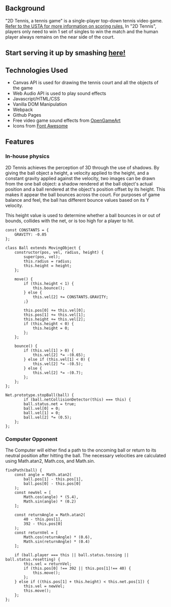 ## Background

"2D Tennis, a tennis game" is a single-player top-down tennis video game. [Refer to the USTA for more information on scoring rules.](https://www.usta.com/en/home/improve/tips-and-instruction/national/tennis-scoring-rules.html) In "2D Tennis", players only need to win 1 set of singles to win the match and the human player always remains on the near side of the court.

## Start serving it up by smashing [here!](https://ywbk.github.io/tennis_game/)

## Technologies Used

- Canvas API is used for drawing the tennis court and all the objects of the game
- Web Audio API is used to play sound effects
- Javascript/HTML/CSS
- Vanilla DOM Manipulation
- Webpack
- Github Pages
- Free video game sound effects from [OpenGameArt](https://opengameart.org/)
- Icons from [Font Awesome](https://fontawesome.com/)

## Features

### In-house physics

2D Tennis achieves the perception of 3D through the use of shadows. By giving the ball object a height, a velocity applied to the height, and a constant gravity applied against the velocity, two images can be drawn from the one ball object: a shadow rendered at the ball object's actual position and a ball rendered at the object's position offset by its height. This makes it appear the ball bounces across the court. For purposes of game balance and feel, the ball has different bounce values based on its Y velocity. 

This height value is used to determine whether a ball bounces in or out of bounds, collides with the net, or is too high for a player to hit. 

```
const CONSTANTS = {
    GRAVITY: -0.05
};

class Ball extends MovingObject {
    constructor(pos, vel, radius, height) {
        super(pos, vel);
        this.radius = radius;
        this.height = height;
    };

    move() {
        if (this.height < 1) {
            this.bounce();
        } else {
            this.vel[2] += CONSTANTS.GRAVITY;
        ;}

        this.pos[0] += this.vel[0];
        this.pos[1] += this.vel[1];
        this.height += this.vel[2];
        if (this.height < 0) {
            this.height = 0;
        };
    };

    bounce() {
        if (this.vel[1] > 0) {
            this.vel[2] *= -(0.65);
        } else if (this.vel[1] < 0) {
            this.vel[2] *= -(0.5);
        } else {
            this.vel[2] *= -(0.7);
        };
    };
};
```

```
Net.prototype.stopBall(ball) {
        if (ball.netCollisionDetector(this) === this) {
        ball.status.net = true;
        ball.vel[0] = 0;
        ball.vel[1] = 0;
        ball.vel[2] *= (0.5);
    };
};
```

### Computer Opponent

The Computer will either find a path to the oncoming ball or return to its neutral position after hitting the ball. The necessary velocities are calculated using Math.atan2, Math.cos, and Math.sin.

```
findPath(ball) {
    const angle = Math.atan2(
        ball.pos[1] - this.pos[1], 
        ball.pos[0] - this.pos[0]
    );
    const newVel = [
        Math.cos(angle) * (5.4), 
        Math.sin(angle) * (0.2)
    ];

    const returnAngle = Math.atan2(
        40 - this.pos[1],
        392 - this.pos[0]
    );
    const returnVel = [
        Math.cos(returnAngle) * (0.6), 
        Math.sin(returnAngle) * (0.4)
    ];

    if (ball.player === this || ball.status.tossing || ball.status.resetting) {
        this.vel = returnVel;
        if (this.pos[0] !== 392 || this.pos[1]!== 40) {
            this.move();
        };
    } else if ((this.pos[1] + this.height) < this.net.pos[1]) {
        this.vel = newVel;
        this.move();
    };
};
```